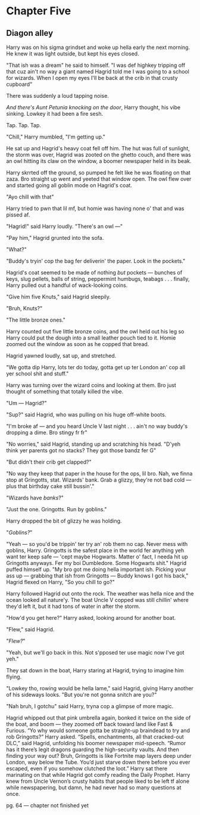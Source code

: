 # Chapter Five
## Diagon alley

Harry was on his sigma grindset and woke up hella early the next morning. He knew it was light outside, but kept his eyes closed.

"That ish was a dream" he said to himself. "I was def highkey tripping off that cuz ain't no way a giant named Hagrid told me I was going to a school for wizards. When I open my eyes I'll be back at the crib in that crusty cupboard"

There was suddenly a loud tapping noise.

*And there's Aunt Petunia knocking on the door*, Harry thought, his vibe sinking. Lowkey it had been a fire sesh.

Tap. Tap. Tap.

"Chill," Harry mumbled, "I'm getting up."

He sat up and Hagrid's heavy coat fell off him. The hut was full of sunlight, the storm was over, Hagrid was zooted on the ghetto couch, and there was an owl hitting its claw on the window, a boomer newspaper held in its beak.

Harry skrrted off the ground, so pumped he felt like he was floating on that zaza. Bro straight up went and yeeted that window open. The owl flew over and started going all goblin mode on Hagrid's coat.

"Ayo chill with that"

Harry tried to pwn that lil mf, but homie was having none o' that and was pissed af.

"Hagrid!" said Harry loudly. "There's an owl —"

"Pay him," Hagrid grunted into the sofa.

"What?"

"Buddy's tryin' cop the bag fer deliverin' the paper. Look in the pockets."

Hagrid's coat seemed to be made of nothing *but* pockets — bunches of keys, slug pellets, balls of string, peppermint humbugs, teabags . . . finally, Harry pulled out a handful of wack-looking coins.

"Give him five Knuts," said Hagrid sleepily.

"Bruh, Knuts?"

"The little bronze ones."

Harry counted out five little bronze coins, and the owl held out his leg so Harry could put the dough into a small leather pouch tied to it. Homie zoomed out the window as soon as he copped that bread.

Hagrid yawned loudly, sat up, and stretched.

"We gotta dip Harry, lots ter do today, gotta get up ter London an' cop all yer school shit and stuff."

Harry was turning over the wizard coins and looking at them. Bro just thought of something that totally killed the vibe.

"Um — Hagrid?"

"Sup?" said Hagrid, who was pulling on his huge off-white boots.

"I'm broke af — and you heard Uncle V last night . . . ain't no way buddy's dropping a dime. Bro stingy fr fr"

"No worries," said Hagrid, standing up and scratching his head. "D'yeh think yer parents got no stacks? They got those bandz fer G"

"But didn't their crib get clapped?"

"No way they keep that paper in the house for the ops, lil bro. Nah, we finna stop at Gringotts, stat. Wizards' bank. Grab a glizzy, they're not bad cold — plus that birthday cake still bussin'."

"Wizards have *banks*?"

"Just the one. Gringotts. Run by goblins."

Harry dropped the bit of glizzy he was holding.

"*Goblins?*"

"Yeah — so you'd be trippin' ter try an' rob them no cap. Never mess with goblins, Harry. Gringotts is the safest place in the world fer anything yeh want ter keep safe — 'cept maybe Hogwarts. Matter o' fact, I needa hit up Gringotts anyways. Fer my boi Dumbledore. Some Hogwarts shit." Hagrid puffed himself up. "My bro got me doing hella important ish. Picking your ass up — grabbing that ish from Gringotts — Buddy knows I got his back," Hagrid flexed on Harry, "So you chill to go?"

Harry followed Hagrid out onto the rock. The weather was hella nice and the ocean looked all nature'y. The boat Uncle V copped was still chillin' where they'd left it, but it had tons of water in after the storm. 

"How'd you get here?" Harry asked, looking around for another boat.

"Flew," said Hagrid.

"*Flew?*"

"Yeah, but we'll go back in this. Not s'pposed ter use magic now I've got yeh."

They sat down in the boat, Harry staring at Hagrid, trying to imagine him flying.

"Lowkey tho, rowing would be hella lame," said Hagrid, giving Harry another of his sideways looks. "But you're not gonna snitch are you?"

"Nah bruh, I gotchu" said Harry, tryna cop a glimpse of more magic. 

Hagrid whipped out that pink umbrella again, bonked it twice on the side of the boat, and boom — they zoomed off back toward land like Fast & Furious.
“Yo why would someone gotta be straight-up braindead to try and rob Gringotts?” Harry asked.
“Spells, enchantments, all that cracked-out DLC,” said Hagrid, unfolding his boomer newspaper mid-speech. “Rumor has it there’s legit dragons guarding the high-security vaults. And then finding your way out? Bruh, Gringotts is like Fortnite map layers deep under London, way below the Tube. You’d just starve down there before you ever escaped, even if you somehow clutched the loot.”
Harry sat there marinating on that while Hagrid got comfy reading the Daily Prophet. Harry knew from Uncle Vernon’s crusty habits that people liked to be left tf alone while newspapering, but damn, he had never had so many questions at once.


pg. 64 — chapter not finished yet
